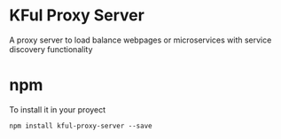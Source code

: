 # KFul Proxy Server
A proxy server to load balance webpages or microservices with service discovery functionality

# npm
To install it in your proyect
```npm
npm install kful-proxy-server --save
```